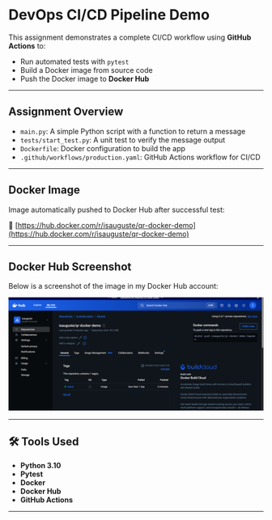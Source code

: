 # DevOps CI/CD Pipeline Demo

This assignment demonstrates a complete CI/CD workflow using **GitHub Actions** to:

-  Run automated tests with `pytest`
-  Build a Docker image from source code
-  Push the Docker image to **Docker Hub**

---

## Assignment Overview

- `main.py`: A simple Python script with a function to return a message
- `tests/start_test.py`: A unit test to verify the message output
- `Dockerfile`: Docker configuration to build the app
- `.github/workflows/production.yaml`: GitHub Actions workflow for CI/CD

---

##  Docker Image

Image automatically pushed to Docker Hub after successful test:

🔗 [https://hub.docker.com/r/isauguste/qr-docker-demo](https://hub.docker.com/r/isauguste/qr-docker-demo)

---

##  Docker Hub Screenshot

Below is a screenshot of the image in my Docker Hub account:

![DockerHub Screenshot](dockerhub_screenshot.png)

---

## 🛠 Tools Used

- **Python 3.10**
- **Pytest**
- **Docker**
- **Docker Hub**
- **GitHub Actions**

---


